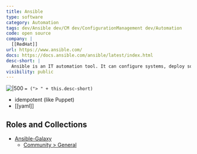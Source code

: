 ```yaml
---
title: Ansible
type: software
category: Automation
tags: dev/Ansible dev/CM dev/ConfigurationManagement dev/Automation
code: open source
company: |
  [[RedHat]]
url: https://www.ansible.com/
docs: https://docs.ansible.com/ansible/latest/index.html
desc-short: |
  Ansible is an IT automation tool. It can configure systems, deploy software, and orchestrate more advanced IT tasks such as continuous deployments or zero downtime rolling updates.
visibility: public
---
```

![|500](https://www.ansible.com/hubfs/2-diagram.jpg)
`= ("> " + this.desc-short)`
- idempotent (like Puppet)
- [[yaml]]

## Roles and Collections
- [Ansible-Galaxy](https://galaxy.ansible.com/home)
  - [Community > General](https://galaxy.ansible.com/community/general)